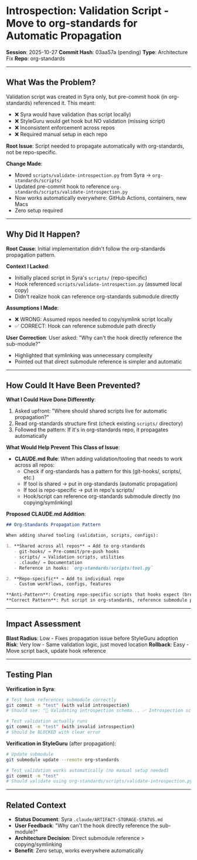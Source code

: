 # Introspection: Validation Script - Move to org-standards for Automatic Propagation

**Session**: 2025-10-27
**Commit Hash**: 03aa57a (pending)
**Type**: Architecture Fix
**Repo**: org-standards

---

## What Was the Problem?

Validation script was created in Syra only, but pre-commit hook (in org-standards) referenced it. This meant:
- ❌ Syra would have validation (has script locally)
- ❌ StyleGuru would get hook but NO validation (missing script)
- ❌ Inconsistent enforcement across repos
- ❌ Required manual setup in each repo

**Root Issue**: Script needed to propagate automatically with org-standards, not be repo-specific.

**Change Made**:
- Moved `scripts/validate-introspection.py` from Syra → `org-standards/scripts/`
- Updated pre-commit hook to reference `org-standards/scripts/validate-introspection.py`
- Now works automatically everywhere: GitHub Actions, containers, new Macs
- Zero setup required

---

## Why Did It Happen?

**Root Cause**: Initial implementation didn't follow the org-standards propagation pattern.

**Context I Lacked**:
- Initially placed script in Syra's `scripts/` (repo-specific)
- Hook referenced `scripts/validate-introspection.py` (assumed local copy)
- Didn't realize hook can reference org-standards submodule directly

**Assumptions I Made**:
- ❌ WRONG: Assumed repos needed to copy/symlink script locally
- ✅ CORRECT: Hook can reference submodule path directly

**User Correction**:
User asked: "Why can't the hook directly reference the sub-module?"
- Highlighted that symlinking was unnecessary complexity
- Pointed out that direct submodule reference is simpler and automatic

---

## How Could It Have Been Prevented?

**What I Could Have Done Differently**:
1. Asked upfront: "Where should shared scripts live for automatic propagation?"
2. Read org-standards structure first (check existing `scripts/` directory)
3. Followed the pattern: If it's in org-standards repo, it propagates automatically

**What Would Help Prevent This Class of Issue**:
- **CLAUDE.md Rule**: When adding validation/tooling that needs to work across all repos:
  - Check if org-standards has a pattern for this (git-hooks/, scripts/, etc.)
  - If tool is shared → put in org-standards (automatic propagation)
  - If tool is repo-specific → put in repo's scripts/
  - Hook/script can reference org-standards submodule directly (no copying/symlinking)

**Proposed CLAUDE.md Addition**:
```markdown
## Org-Standards Propagation Pattern

When adding shared tooling (validation, scripts, configs):

1. **Shared across all repos** → Add to org-standards
   - git-hooks/ → Pre-commit/pre-push hooks
   - scripts/ → Validation scripts, utilities
   - .claude/ → Documentation
   - Reference in hooks: `org-standards/scripts/tool.py`

2. **Repo-specific** → Add to individual repo
   - Custom workflows, configs, features

**Anti-Pattern**: Creating repo-specific scripts that hooks expect (breaks propagation)
**Correct Pattern**: Put script in org-standards, reference submodule path
```

---

## Impact Assessment

**Blast Radius**: Low - Fixes propagation issue before StyleGuru adoption
**Risk**: Very low - Same validation logic, just moved location
**Rollback**: Easy - Move script back, update hook reference

---

## Testing Plan

**Verification in Syra**:
```bash
# Test hook references submodule correctly
git commit -m "test" (with valid introspection)
# Should see: "📝 Validating introspection schema... ✅ Introspection schema valid"

# Test validation actually runs
git commit -m "test" (with invalid introspection)
# Should be BLOCKED with clear error
```

**Verification in StyleGuru** (after propagation):
```bash
# Update submodule
git submodule update --remote org-standards

# Test validation works automatically (no manual setup needed)
git commit -m "test"
# Should validate using org-standards/scripts/validate-introspection.py
```

---

## Related Context

- **Status Document**: Syra `.claude/ARTIFACT-STORAGE-STATUS.md`
- **User Feedback**: "Why can't the hook directly reference the sub-module?"
- **Architecture Decision**: Direct submodule reference > copying/symlinking
- **Benefit**: Zero setup, works everywhere automatically

